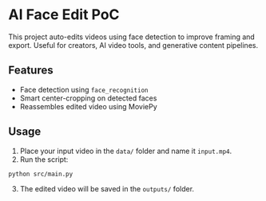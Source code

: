 # AI Face Edit PoC

This project auto-edits videos using face detection to improve framing and export. Useful for creators, AI video tools, and generative content pipelines.

## Features

- Face detection using `face_recognition`
- Smart center-cropping on detected faces
- Reassembles edited video using MoviePy

## Usage

1. Place your input video in the `data/` folder and name it `input.mp4`.
2. Run the script:

```bash
python src/main.py
```

3. The edited video will be saved in the `outputs/` folder.